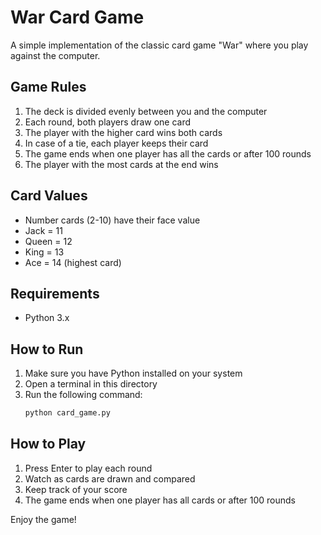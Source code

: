 # War Card Game

A simple implementation of the classic card game "War" where you play against the computer.

## Game Rules
1. The deck is divided evenly between you and the computer
2. Each round, both players draw one card
3. The player with the higher card wins both cards
4. In case of a tie, each player keeps their card
5. The game ends when one player has all the cards or after 100 rounds
6. The player with the most cards at the end wins

## Card Values
- Number cards (2-10) have their face value
- Jack = 11
- Queen = 12
- King = 13
- Ace = 14 (highest card)

## Requirements
- Python 3.x

## How to Run
1. Make sure you have Python installed on your system
2. Open a terminal in this directory
3. Run the following command:
   ```bash
   python card_game.py
   ```

## How to Play
1. Press Enter to play each round
2. Watch as cards are drawn and compared
3. Keep track of your score
4. The game ends when one player has all cards or after 100 rounds

Enjoy the game! 